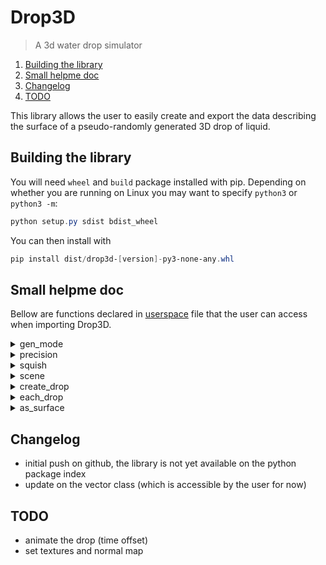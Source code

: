 # Drop3D

> A 3d water drop simulator

1. [Building the library](#building-the-library)
2. [Small helpme doc](#small-helpme-doc)
3. [Changelog](#changelog)
4. [TODO](#todo)

This library allows the user to easily create and export the data describing the surface of a pseudo-randomly generated 3D drop of liquid.

## Building the library

You will need `wheel` and `build` package installed with pip. Depending on whether you are running on Linux you may want to specify `python3` or `python3 -m`:

```ps1
python setup.py sdist bdist_wheel
```

You can then install with

```ps1
pip install dist/drop3d-[version]-py3-none-any.whl
```

## Small helpme doc

Bellow are functions declared in [userspace](drop3d/imports/userspace.py) file that the user can access when importing Drop3D.

<details>
<summary>gen_mode</summary>

```py
def gen_mode(mode: GenMode = None) -> Union[None, GenMode]
```

This is used to set the generation mode of the drops (because chances are you are going to generate many drops). The user can choose between a random spacial distribution of the drop (only the center will be randomly generated), or a manual distribution. When choosing to generate drops randomly, the range of the center of the drops will be picked inside of a given scene (see `scene` function).

If this function is called without any argument, it will simply return the current generation mode (as an enum from `GenMode`).
</details>

<details>
<summary>precision</summary>

```py
def precision(n: int = None) -> Union[None, int]
```

This is used to specify the number of points generated along each axis, meaning, the actual drop will consist of `n*n` points (because we only use 2 axis to generate a sphere `(r, theta, phi)`. Default is 360, which will result in a lot of points. This is okay to export data (lets say to Blender for example) but can be quite slow if the goal is to visualise the drop in a cpu-base window.

If this function is called without any argument, it will simply return the current precision (as an integer).
</details>

<details>
<summary>squish</summary>

```py
def squish(s: float = None) -> Union[None, float]
```

This is used to set the "squish constant" for the noise generation algorithm (we use Perlin noise here). The bigger the constant, the more spherical the drop. Also note that the noise will interpolate between 2 radii to create "lumps" on the surface of the drop. A value of `n` mean we take the noise values from a sphere of radius `1/n` in the noise space.

If this function is called without any argument, it will simply return the current constant (as a floting point number).
</details>

<details>
<summary>scene</summary>

```py
def scene(x_min: float = None, x_max: float = None, y_min: float = None, y_max: float = None, z_min: float = None, z_max: float = None) -> Union[None, list[list[float]]]
```

This is used to set the scene when randomly generating drops. The center of each drop will be randomly picked in the respective range for each axis. The distribution is here uniform.

If this function is called without any argument, it will simply return the current scene (as a list of lists of floating point numbers).

</details>

<details>
<summary>create_drop</summary>

```py
def create_drop(*args, **kwargs) -> None
```

This is quite an important function. This one is used to actually generate a drop. The arguments may vary depending on the generation method, and can be ordered as following : `(x, y, z), min_r, max_r`, which stand for the xyz position of the center of the drop (which is not always required), the minimum and the maximum radius of the drop (which will create bigger "lumps" on the surface of the drop).

This function does not return anything and can throw `ValueError` when not called with the expected arguments.

</details>

<details>
<summary>each_drop</summary>

```py
def each_drop() -> Iterable[int]
```

This function is used to iterate over all generated drops as follow : `for drop in each_drop():` were the local variable `drop` will be an integer (holding the id of the drop). In all honesty, this is because we do not want the user to directly use or interfere with the Drop class (which is not accessible).

This function returns an iterator that yields intergers.

</details>

<details>
<summary>as_surface</summary>

```py
def as_surface(drop: int = None) -> tuple[list[float], list[float], list[float]]
```

This function is used to export data of a yielded drop id (see `each_drop` function). The user can get a list of coordinates in the form (xs, ys, zs) where .s holds a list of floating point numbers. Basically, xs[i] ,ys[i], z[i] are the 3d coordinates of the i-th generated drop.

This function returns a tuple of 3 lists containing floating point numbers.

</details>

## Changelog

*   initial push on github, the library is not yet available on the python package index
*   update on the vector class (which is accessible by the user for now)

## TODO

*   animate the drop (time offset)
*   set textures and normal map
